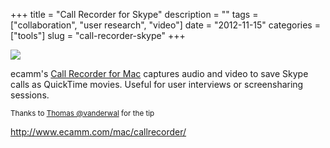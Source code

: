 +++
title = "Call Recorder for Skype"
description = ""
tags = ["collaboration", "user research", "video"]
date = "2012-11-15"
categories = ["tools"]
slug = "call-recorder-skype"
+++


<div class="tool-screenshot mb1"><a href="http://www.ecamm.com/mac/callrecorder/"><img id="bluga-thumbnail-2742" class="bluga-thumbnail custom" src="http://media.konigi.com/bluga/
wt5230115bec53c_custom.jpg"/></a></div><p>ecamm's <a href="http://www.ecamm.com/mac/callrecorder/">Call Recorder for Mac</a> captures audio and video to save Skype calls as QuickTime movies. Useful for user interviews or screensharing sessions.</p>

<p><small>Thanks to <a href="https://twitter.com/vanderwal">Thomas @vanderwal</a> for the tip</small></p>

  
<p><a href="http://www.ecamm.com/mac/callrecorder/">http://www.ecamm.com/mac/callrecorder/</a></p>
      
